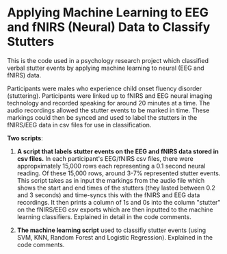 # Applying Machine Learning to EEG and fNIRS (Neural) Data to Classify Stutters

This is the code used in a psychology research project which classified verbal stutter events by applying machine learning to neural (EEG and fNIRS) data. 

Participants were males who experience child onset fluency disorder (stuttering). Participants were linked up to fNIRS and EEG neural imaging technology and recorded speaking for around 20 minutes at a time. The audio recordings allowed the stutter events to be marked in time. These markings could then be synced and used to label the  stutters in the fNIRS/EEG data in csv files for use in classification.  

**Two scripts**:

1. **A script that labels stutter events on the EEG and fNIRS data stored in csv files.** In each participant's EEG/fNIRS csv files, there were appropximately 15,000 rows each representing a 0.1 second neural reading. Of these 15,000 rows, around 3-7% represented stutter events. This script takes as in input the markings from the audio file which shows the start and end times of the stutters (they lasted between 0.2 and 3 seconds) and time-syncs this with the fNIRS and EEG data recordings. It then prints a column of 1s and 0s into the column "stutter" on the fNIRS/EEG csv exports which are then inputted to the machine learning classifiers. Explained in detail in the code comments.

2. **The machine learning script** used to classifiy stutter events (using SVM, KNN, Random Forest and Logistic Regression). Explained in the code comments.
